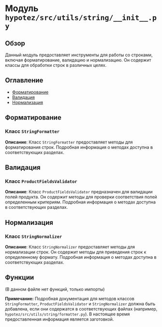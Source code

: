# Модуль `hypotez/src/utils/string/__init__.py`

## Обзор

Данный модуль предоставляет инструменты для работы со строками, включая форматирование, валидацию и нормализацию.  Он содержит классы для обработки строк в различных целях.

## Оглавление

- [Форматирование](#форматирование)
- [Валидация](#валидация)
- [Нормализация](#нормализация)

## Форматирование

### Класс `StringFormatter`

**Описание**: Класс `StringFormatter` предоставляет методы для форматирования строк.  Подробная информация о методах доступна в соответствующих разделах.


## Валидация

### Класс `ProductFieldsValidator`

**Описание**: Класс `ProductFieldsValidator` предназначен для валидации полей продукта.  Он содержит методы для проверки соответствия полей определенным критериям.  Подробная информация о методах доступна в соответствующих разделах.


## Нормализация

### Класс `StringNormalizer`

**Описание**: Класс `StringNormalizer` предоставляет методы для нормализации строк.  Он содержит методы для приведения строк к определенному формату.  Подробная информация о методах доступна в соответствующих разделах.


## Функции

(В данном файле нет функций, только импорты)


**Примечание:** Подробная документация для методов классов `StringFormatter`, `ProductFieldsValidator` и `StringNormalizer` должна быть добавлена, если они содержатся в соответствующих файлах (например, `hypotez/src/utils/string/formatter.py`).  В настоящее время предоставленная информация является заготовкой.